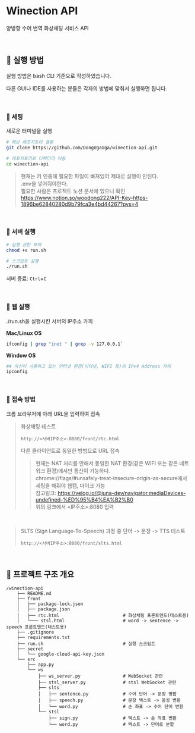 # Winection API
양방향 수어 번역 화상채팅 서비스 API

<br>

## 📖 실행 방법
실행 방법은 bash CLI 기준으로 작성하였습니다.

다른 GUI나 IDE를 사용하는 분들은 각자의 방법에 맞춰서 실행하면 됩니다.

<br>

### 🔖 세팅
새로운 터미널을 실행
```bash
# 해당 레포지토리 클론
git clone https://github.com/DongUgaUga/winection-api.git

# 레포지토리로 디렉터리 이동
cd winection-api
````

> 현재는 키 인증에 필요한 파일이 빠져있어 제대로 실행이 안된다.  
> .env을 넣어줘야한다.  
> 필요한 사람은 프로젝트 노션 문서에 있으니 확인
> https://www.notion.so/woodong222/API-Key-https-1896be62840280d9b79fca3e4bd44267?pvs=4

<br>

### 🔖 서버 실행

```bash
# 실행 권한 부여
chmod +x run.sh  

# 스크립트 실행
./run.sh  
```

서버 종료: `Ctrl`+`C`

<br>

### 🔖 웹 실행
./run.sh을 실행시킨 서버의 IP주소 카피

**Mac/Linux OS**
```bash
ifconfig | grep "inet " | grep -v 127.0.0.1`
```

**Window OS**
```bash
## 자신이 사용하고 있는 인터넷 환경(이더넷, WIFI 등)의 IPv4 Address 카피
ipconfig 
```
<br>

### 🔖 접속 방법 
크롬 브라우저에 아래 URL을 입력하여 접속

> 화상채팅 테스트
> ```
> http://<서버IP주소>:8080/front/rtc.html
> ```
> 다른 클라이언트로 동일한 방법으로 URL 접속
>>  현재는 NAT 처리를 안해서 동일한 NAT 환경(같은 WIFI 또는 같은 네트워크 환경)에서만 통신이 가능하다.  
>> chrome://flags/#unsafely-treat-insecure-origin-as-secure에서 세팅을 해줘야 웹캠, 마이크 가능  
>> 참고링크: https://velog.io/@juna-dev/navigator.mediaDevices-undefined-%ED%95%B4%EA%B2%B0  
>> 위의 링크에서 <IP주소>:8080 입력

<br>

> SLTS (Sign Language-To-Speech) 과정 중 단어 -> 문장 -> TTS 테스트
> ```
> http://<서버IP주소>:8080/front/slts.html
> ```


<br>


## 📖 프로젝트 구조 개요
```
/winection-api                   
    ├── README.md   
    ├── front                  
    │   ├── package-lock.json               
    │   ├── package.json                
    │   ├── rtc.html                        # 화상채팅 프론트엔드(테스트용)
    │   └─── stsl.html                      # word -> sentence -> speech 프론트엔드(테스트용)  
    ├── .gitignore   
    ├── requirements.txt  
    ├── run.sh                              # 실행 스크립트 
    ├── secret
    │   └── google-cloud-api-key.json       
    └── src                                  
        ├── app.py                              
        └── ws  
            ├── ws_server.py                # WebSocket 관련  
            ├── stsl_server.py              # stsl WebSocket 관련    
            ├── slts                             
            │   ├── sentence.py             # 수어 단어 -> 문장 병합
            │   ├── speech.py               # 문장 텍스트 -> 음성 변환
            │   └── word.py                 # 손 좌표 -> 수어 단어 변환
            └── stsl
                ├── sign.py                 # 텍스트 -> 손 좌표 변환
                └── word.py                 # 텍스트 -> 단어로 분할
```
